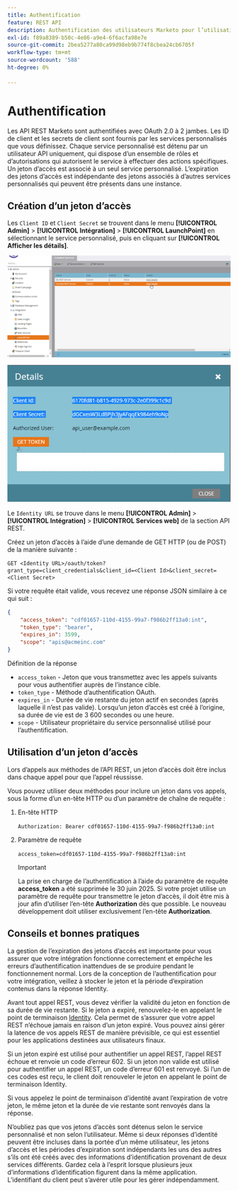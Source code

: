 ```yaml
---
title: Authentification
feature: REST API
description: Authentification des utilisateurs Marketo pour l’utilisation de l’API.
exl-id: f89a8389-b50c-4e86-a9e4-6f6acfa98e7e
source-git-commit: 2bea5277a80ca99d98eb9b774f8cbea24cb6705f
workflow-type: tm+mt
source-wordcount: '588'
ht-degree: 0%

---
```


# Authentification

Les API REST Marketo sont authentifiées avec OAuth 2.0 à 2 jambes. Les ID de client et les secrets de client sont fournis par les services personnalisés que vous définissez. Chaque service personnalisé est détenu par un utilisateur API uniquement, qui dispose d’un ensemble de rôles et d’autorisations qui autorisent le service à effectuer des actions spécifiques. Un jeton d’accès est associé à un seul service personnalisé. L’expiration des jetons d’accès est indépendante des jetons associés à d’autres services personnalisés qui peuvent être présents dans une instance.

## Création d’un jeton d’accès

Les `Client ID` et `Client Secret` se trouvent dans le menu **[!UICONTROL Admin]** > **[!UICONTROL Intégration]** > **[!UICONTROL LaunchPoint]** en sélectionnant le service personnalisé, puis en cliquant sur **[!UICONTROL Afficher les détails]**.

![Obtenir les détails du service REST](assets/authentication-service-view-details.png)

![Informations d’identification Launchpoint](assets/admin-launchpoint-credentials.png)

Le `Identity URL` se trouve dans le menu **[!UICONTROL Admin]** > **[!UICONTROL Intégration]** > **[!UICONTROL Services web]** de la section API REST.

Créez un jeton d’accès à l’aide d’une demande de GET HTTP (ou de POST) de la manière suivante :

```
GET <Identity URL>/oauth/token?grant_type=client_credentials&client_id=<Client Id>&client_secret=<Client Secret>
```

Si votre requête était valide, vous recevez une réponse JSON similaire à ce qui suit :

```json
{
    "access_token": "cdf01657-110d-4155-99a7-f986b2ff13a0:int",
    "token_type": "bearer",
    "expires_in": 3599,
    "scope": "apis@acmeinc.com"
}
```

Définition de la réponse

- `access_token` - Jeton que vous transmettez avec les appels suivants pour vous authentifier auprès de l’instance cible.
- `token_type` - Méthode d’authentification OAuth.
- `expires_in` - Durée de vie restante du jeton actif en secondes (après laquelle il n’est pas valide). Lorsqu’un jeton d’accès est créé à l’origine, sa durée de vie est de 3 600 secondes ou une heure.
- `scope` - Utilisateur propriétaire du service personnalisé utilisé pour l’authentification.

## Utilisation d’un jeton d’accès

Lors d’appels aux méthodes de l’API REST, un jeton d’accès doit être inclus dans chaque appel pour que l’appel réussisse.

Vous pouvez utiliser deux méthodes pour inclure un jeton dans vos appels, sous la forme d’un en-tête HTTP ou d’un paramètre de chaîne de requête :

1. En-tête HTTP

   `Authorization: Bearer cdf01657-110d-4155-99a7-f986b2ff13a0:int`

1. Paramètre de requête

   `access_token=cdf01657-110d-4155-99a7-f986b2ff13a0:int`

   >[!IMPORTANT]
   >
   >La prise en charge de l’authentification à l’aide du paramètre de requête **access_token** a été supprimée le 30 juin 2025. Si votre projet utilise un paramètre de requête pour transmettre le jeton d’accès, il doit être mis à jour afin d’utiliser l’en-tête **Authorization** dès que possible. Le nouveau développement doit utiliser exclusivement l’en-tête **Authorization**.

## Conseils et bonnes pratiques

La gestion de l’expiration des jetons d’accès est importante pour vous assurer que votre intégration fonctionne correctement et empêche les erreurs d’authentification inattendues de se produire pendant le fonctionnement normal. Lors de la conception de l’authentification pour votre intégration, veillez à stocker le jeton et la période d’expiration contenus dans la réponse Identity.

Avant tout appel REST, vous devez vérifier la validité du jeton en fonction de sa durée de vie restante. Si le jeton a expiré, renouvelez-le en appelant le point de terminaison [Identity](https://developer.adobe.com/marketo-apis/api/identity/#tag/Identity/operation/identityUsingGET). Cela permet de s’assurer que votre appel REST n’échoue jamais en raison d’un jeton expiré. Vous pouvez ainsi gérer la latence de vos appels REST de manière prévisible, ce qui est essentiel pour les applications destinées aux utilisateurs finaux.

Si un jeton expiré est utilisé pour authentifier un appel REST, l’appel REST échoue et renvoie un code d’erreur 602. Si un jeton non valide est utilisé pour authentifier un appel REST, un code d’erreur 601 est renvoyé. Si l’un de ces codes est reçu, le client doit renouveler le jeton en appelant le point de terminaison Identity.

Si vous appelez le point de terminaison d’identité avant l’expiration de votre jeton, le même jeton et la durée de vie restante sont renvoyés dans la réponse.

N’oubliez pas que vos jetons d’accès sont détenus selon le service personnalisé et non selon l’utilisateur. Même si deux réponses d’identité peuvent être incluses dans la portée d’un même utilisateur, les jetons d’accès et les périodes d’expiration sont indépendants les uns des autres s’ils ont été créés avec des informations d’identification provenant de deux services différents. Gardez cela à l’esprit lorsque plusieurs jeux d’informations d’identification figurent dans la même application. L’identifiant du client peut s’avérer utile pour les gérer indépendamment.
